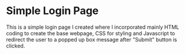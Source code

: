 # Simple Login Page
This is a simple login page I created where I incorporated mainly HTML coding to create the base webpage, CSS for styling and Javascript to redirect the user to a popped up box message after "Submit" button is clicked. 
